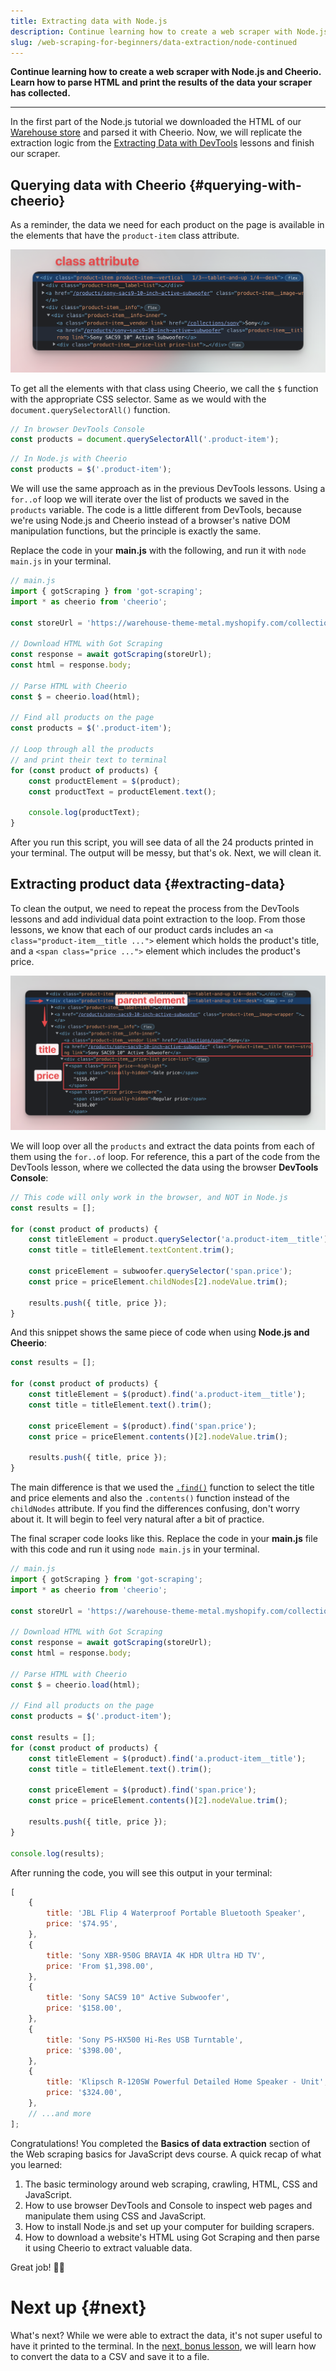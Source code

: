 ```yaml
---
title: Extracting data with Node.js
description: Continue learning how to create a web scraper with Node.js and Cheerio. Learn how to parse HTML and print the results of the data your scraper has collected.
slug: /web-scraping-for-beginners/data-extraction/node-continued
---
```


**Continue learning how to create a web scraper with Node.js and Cheerio. Learn how to parse HTML and print the results of the data your scraper has collected.**

---

In the first part of the Node.js tutorial we downloaded the HTML of our [Warehouse store](https://warehouse-theme-metal.myshopify.com/collections/sales) and parsed it with Cheerio. Now, we will replicate the extraction logic from the [Extracting Data with DevTools](./using_devtools.md) lessons and finish our scraper.

## Querying data with Cheerio {#querying-with-cheerio}

As a reminder, the data we need for each product on the page is available in the elements that have the `product-item` class attribute.

![Selecting an element from the Elements tab](./images/devtools-collection-class.png)

To get all the elements with that class using Cheerio, we call the `$` function with the appropriate CSS selector. Same as we would with the `document.querySelectorAll()` function.

```js
// In browser DevTools Console
const products = document.querySelectorAll('.product-item');
```

```js
// In Node.js with Cheerio
const products = $('.product-item');
```

We will use the same approach as in the previous DevTools lessons. Using a `for..of` loop we will iterate over the list of products we saved in the `products` variable. The code is a little different from DevTools, because we're using Node.js and Cheerio instead of a browser's native DOM manipulation functions, but the principle is exactly the same.

Replace the code in your **main.js** with the following, and run it with `node main.js` in your terminal.

```js
// main.js
import { gotScraping } from 'got-scraping';
import * as cheerio from 'cheerio';

const storeUrl = 'https://warehouse-theme-metal.myshopify.com/collections/sales';

// Download HTML with Got Scraping
const response = await gotScraping(storeUrl);
const html = response.body;

// Parse HTML with Cheerio
const $ = cheerio.load(html);

// Find all products on the page
const products = $('.product-item');

// Loop through all the products
// and print their text to terminal
for (const product of products) {
    const productElement = $(product);
    const productText = productElement.text();

    console.log(productText);
}
```

After you run this script, you will see data of all the 24 products printed in your terminal. The output will be messy, but that's ok. Next, we will clean it.

## Extracting product data {#extracting-data}

To clean the output, we need to repeat the process from the DevTools lessons and add individual data point extraction to the loop. From those lessons, we know that each of our product cards includes an `<a class="product-item__title ...">` element which holds the product's title, and a `<span class="price ...">` element which includes the product's price.

![Finding child elements in Elements tab](./images/devtools-find-child-elements.png)

We will loop over all the `products` and extract the data points from each of them using the `for..of` loop. For reference, this a part of the code from the DevTools lesson, where we collected the data using the browser **DevTools Console**:

```js
// This code will only work in the browser, and NOT in Node.js
const results = [];

for (const product of products) {
    const titleElement = product.querySelector('a.product-item__title');
    const title = titleElement.textContent.trim();

    const priceElement = subwoofer.querySelector('span.price');
    const price = priceElement.childNodes[2].nodeValue.trim();

    results.push({ title, price });
}
```

And this snippet shows the same piece of code when using **Node.js and Cheerio**:

```js
const results = [];

for (const product of products) {
    const titleElement = $(product).find('a.product-item__title');
    const title = titleElement.text().trim();

    const priceElement = $(product).find('span.price');
    const price = priceElement.contents()[2].nodeValue.trim();

    results.push({ title, price });
}
```

The main difference is that we used the [`.find()`](https://cheerio.js.org/classes/Cheerio.html#find) function to select the title and price elements and also the `.contents()` function instead of the `childNodes` attribute. If you find the differences confusing, don't worry about it. It will begin to feel very natural after a bit of practice.

The final scraper code looks like this. Replace the code in your **main.js** file with this code and run it using `node main.js` in your terminal.

```js
// main.js
import { gotScraping } from 'got-scraping';
import * as cheerio from 'cheerio';

const storeUrl = 'https://warehouse-theme-metal.myshopify.com/collections/sales';

// Download HTML with Got Scraping
const response = await gotScraping(storeUrl);
const html = response.body;

// Parse HTML with Cheerio
const $ = cheerio.load(html);

// Find all products on the page
const products = $('.product-item');

const results = [];
for (const product of products) {
    const titleElement = $(product).find('a.product-item__title');
    const title = titleElement.text().trim();

    const priceElement = $(product).find('span.price');
    const price = priceElement.contents()[2].nodeValue.trim();

    results.push({ title, price });
}

console.log(results);
```

After running the code, you will see this output in your terminal:

```js
[
    {
        title: 'JBL Flip 4 Waterproof Portable Bluetooth Speaker',
        price: '$74.95',
    },
    {
        title: 'Sony XBR-950G BRAVIA 4K HDR Ultra HD TV',
        price: 'From $1,398.00',
    },
    {
        title: 'Sony SACS9 10" Active Subwoofer',
        price: '$158.00',
    },
    {
        title: 'Sony PS-HX500 Hi-Res USB Turntable',
        price: '$398.00',
    },
    {
        title: 'Klipsch R-120SW Powerful Detailed Home Speaker - Unit',
        price: '$324.00',
    },
    // ...and more
];
```

Congratulations! You completed the **Basics of data extraction** section of the Web scraping basics for JavaScript devs course. A quick recap of what you learned:

1. The basic terminology around web scraping, crawling, HTML, CSS and JavaScript.
2. How to use browser DevTools and Console to inspect web pages and manipulate them using CSS and JavaScript.
3. How to install Node.js and set up your computer for building scrapers.
4. How to download a website's HTML using Got Scraping and then parse it using Cheerio to extract valuable data.

Great job! 👏🎉

# Next up {#next}

What's next? While we were able to extract the data, it's not super useful to have it printed to the terminal. In the [next, bonus lesson](./save_to_csv.md), we will learn how to convert the data to a CSV and save it to a file.
